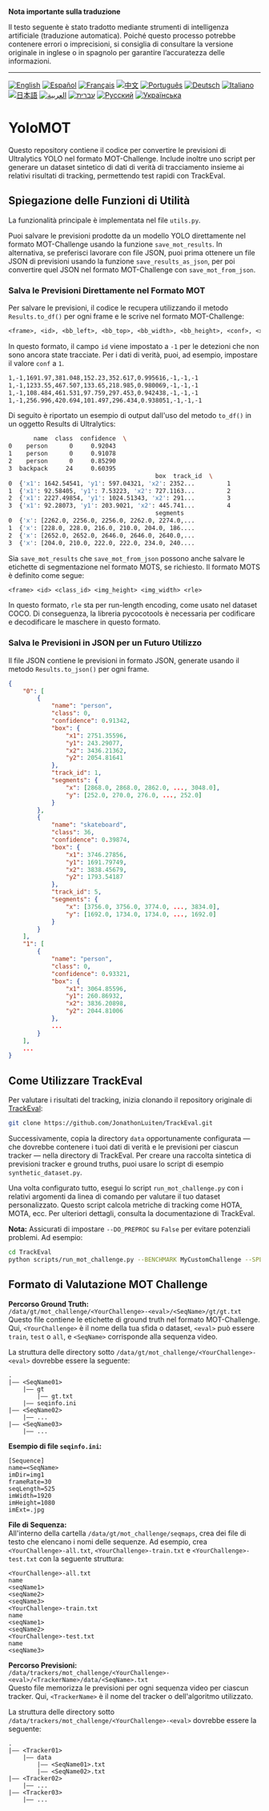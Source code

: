 **Nota importante sulla traduzione**

Il testo seguente è stato tradotto mediante strumenti di intelligenza artificiale (traduzione automatica). Poiché questo processo potrebbe contenere errori o imprecisioni, si consiglia di consultare la versione originale in inglese o in spagnolo per garantire l’accuratezza delle informazioni.

---

[![English](https://img.shields.io/badge/lang-English-blue)](README.en.md)
[![Español](https://img.shields.io/badge/lang-Español-purple)](README.es.md)
[![Français](https://img.shields.io/badge/lang-Français-yellow)](README.fr.md)
[![中文](https://img.shields.io/badge/lang-中文-red)](README.zh.md)
[![Português](https://img.shields.io/badge/lang-Português-brightgreen)](README.pt.md)
[![Deutsch](https://img.shields.io/badge/lang-Deutsch-blueviolet)](README.de.md)
[![Italiano](https://img.shields.io/badge/lang-Italiano-orange)](README.it.md)
[![日本語](https://img.shields.io/badge/lang-日本語-yellowgreen)](README.jp.md)
[![العربية](https://img.shields.io/badge/lang-العربية-lightgrey)](README.ar.md)
[![עברית](https://img.shields.io/badge/lang-עברית-teal)](README.he.md)
[![Русский](https://img.shields.io/badge/lang-Русский-lightblue)](README.ru.md)
[![Українська](https://img.shields.io/badge/lang-Українська-skyblue)](README.uk.md)

# YoloMOT
Questo repository contiene il codice per convertire le previsioni di Ultralytics YOLO nel formato MOT-Challenge. Include inoltre uno script per generare un dataset sintetico di dati di verità di tracciamento insieme ai relativi risultati di tracking, permettendo test rapidi con TrackEval.

## Spiegazione delle Funzioni di Utilità
La funzionalità principale è implementata nel file `utils.py`.

Puoi salvare le previsioni prodotte da un modello YOLO direttamente nel formato MOT-Challenge usando la funzione `save_mot_results`. In alternativa, se preferisci lavorare con file JSON, puoi prima ottenere un file JSON di previsioni usando la funzione `save_results_as_json`, per poi convertire quel JSON nel formato MOT-Challenge con `save_mot_from_json`.

### Salva le Previsioni Direttamente nel Formato MOT
Per salvare le previsioni, il codice le recupera utilizzando il metodo `Results.to_df()` per ogni frame e le scrive nel formato MOT-Challenge:
```txt
<frame>, <id>, <bb_left>, <bb_top>, <bb_width>, <bb_height>, <conf>, <x>, <y>, <z>
```
In questo formato, il campo `id` viene impostato a `-1` per le detezioni che non sono ancora state tracciate. Per i dati di verità, puoi, ad esempio, impostare il valore `conf` a `1`.
```txt
1,-1,1691.97,381.048,152.23,352.617,0.995616,-1,-1,-1
1,-1,1233.55,467.507,133.65,218.985,0.980069,-1,-1,-1
1,-1,108.484,461.531,97.759,297.453,0.942438,-1,-1,-1
1,-1,256.996,420.694,101.497,296.434,0.938051,-1,-1,-1
```
Di seguito è riportato un esempio di output dall'uso del metodo `to_df()` in un oggetto Results di Ultralytics:
```bash
       name  class  confidence  \
0    person      0     0.92043   
1    person      0     0.91078   
2    person      0     0.85290   
3  backpack     24     0.60395   
                                         box  track_id  \
0  {'x1': 1642.54541, 'y1': 597.04321, 'x2': 2352...         1   
1  {'x1': 92.58405, 'y1': 7.53223, 'x2': 727.1163...         2   
2  {'x1': 2227.49854, 'y1': 1024.51343, 'x2': 291...         3   
3  {'x1': 92.28073, 'y1': 203.9021, 'x2': 445.741...         4   
                                         segments   
0  {'x': [2262.0, 2256.0, 2256.0, 2262.0, 2274.0,...   
1  {'x': [228.0, 228.0, 216.0, 210.0, 204.0, 186....   
2  {'x': [2652.0, 2652.0, 2646.0, 2646.0, 2640.0,...   
3  {'x': [204.0, 210.0, 222.0, 222.0, 234.0, 240....   
```
Sia `save_mot_results` che `save_mot_from_json` possono anche salvare le etichette di segmentazione nel formato MOTS, se richiesto. Il formato MOTS è definito come segue:
```txt
<frame> <id> <class_id> <img_height> <img_width> <rle>
```
In questo formato, `rle` sta per run-length encoding, come usato nel dataset COCO. Di conseguenza, la libreria pycocotools è necessaria per codificare e decodificare le maschere in questo formato.

### Salva le Previsioni in JSON per un Futuro Utilizzo
Il file JSON contiene le previsioni in formato JSON, generate usando il metodo `Results.to_json()` per ogni frame.
```json
{
    "0": [
        {
            "name": "person",
            "class": 0,
            "confidence": 0.91342,
            "box": {
                "x1": 2751.35596,
                "y1": 243.29077,
                "x2": 3436.21362,
                "y2": 2054.81641
            },
            "track_id": 1,
            "segments": {
                "x": [2868.0, 2868.0, 2862.0, ..., 3048.0],
                "y": [252.0, 270.0, 276.0, ..., 252.0]
            }
        },
        {
            "name": "skateboard",
            "class": 36,
            "confidence": 0.39874,
            "box": {
                "x1": 3746.27856,
                "y1": 1691.79749,
                "x2": 3838.45679,
                "y2": 1793.54187
            },
            "track_id": 5,
            "segments": {
                "x": [3756.0, 3756.0, 3774.0, ..., 3834.0],
                "y": [1692.0, 1734.0, 1734.0, ..., 1692.0]
            }
        }
    ],
    "1": [
        {
            "name": "person",
            "class": 0,
            "confidence": 0.93321,
            "box": {
                "x1": 3064.85596,
                "y1": 260.86932,
                "x2": 3836.20898,
                "y2": 2044.81006
            },
            ...
        }
    ],
    ...
}
```

## Come Utilizzare TrackEval
Per valutare i risultati del tracking, inizia clonando il repository originale di [TrackEval](https://github.com/JonathonLuiten/TrackEval/):
```bash
git clone https://github.com/JonathonLuiten/TrackEval.git
```

Successivamente, copia la directory `data` opportunamente configurata — che dovrebbe contenere i tuoi dati di verità e le previsioni per ciascun tracker — nella directory di TrackEval. Per creare una raccolta sintetica di previsioni tracker e ground truths, puoi usare lo script di esempio `synthetic_dataset.py`.

Una volta configurato tutto, esegui lo script `run_mot_challenge.py` con i relativi argomenti da linea di comando per valutare il tuo dataset personalizzato. Questo script calcola metriche di tracking come HOTA, MOTA, ecc. Per ulteriori dettagli, consulta la documentazione di TrackEval.

**Nota:** Assicurati di impostare `--DO_PREPROC` su `False` per evitare potenziali problemi. Ad esempio:
```bash
cd TrackEval
python scripts/run_mot_challenge.py --BENCHMARK MyCustomChallenge --SPLIT_TO_EVAL test --DO_PREPROC False
```

## Formato di Valutazione MOT Challenge
**Percorso Ground Truth:**  
`/data/gt/mot_challenge/<YourChallenge>-<eval>/<SeqName>/gt/gt.txt`    
Questo file contiene le etichette di ground truth nel formato MOT-Challenge. Qui, `<YourChallenge>` è il nome della tua sfida o dataset, `<eval>` può essere `train`, `test` o `all`, e `<SeqName>` corrisponde alla sequenza video.

La struttura delle directory sotto `/data/gt/mot_challenge/<YourChallenge>-<eval>` dovrebbe essere la seguente:
```
.
|—— <SeqName01>
    |—— gt
        |—— gt.txt
    |—— seqinfo.ini
|—— <SeqName02>
    |—— ...
|—— <SeqName03>
    |—— ...
```

**Esempio di file `seqinfo.ini`:**
```
[Sequence]
name=<SeqName>
imDir=img1
frameRate=30
seqLength=525
imWidth=1920
imHeight=1080
imExt=.jpg
```

**File di Sequenza:**  
All'interno della cartella `/data/gt/mot_challenge/seqmaps`, crea dei file di testo che elencano i nomi delle sequenze. Ad esempio, crea `<YourChallenge>-all.txt`, `<YourChallenge>-train.txt` e `<YourChallenge>-test.txt` con la seguente struttura:
```
<YourChallenge>-all.txt
name
<seqName1>
<seqName2>
<seqName3>
<YourChallenge>-train.txt
name
<seqName1>
<seqName2>
<YourChallenge>-test.txt
name
<seqName3>
```

**Percorso Previsioni:**  
`/data/trackers/mot_challenge/<YourChallenge>-<eval>/<TrackerName>/data/<SeqName>.txt`   
Questo file memorizza le previsioni per ogni sequenza video per ciascun tracker. Qui, `<TrackerName>` è il nome del tracker o dell'algoritmo utilizzato.

La struttura delle directory sotto `/data/trackers/mot_challenge/<YourChallenge>-<eval>` dovrebbe essere la seguente:
```
.
|—— <Tracker01>
    |—— data
        |—— <SeqName01>.txt
        |—— <SeqName02>.txt
|—— <Tracker02>
    |—— ...
|—— <Tracker03>
    |—— ...
```

